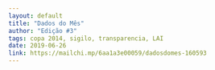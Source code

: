 ```yaml
---
layout: default
title: "Dados do Mês"
author: "Edição #3"
tags: copa 2014, sigilo, transparencia, LAI
date: 2019-06-26
link: https://mailchi.mp/6aa1a3e00059/dadosdomes-160593
---
```

